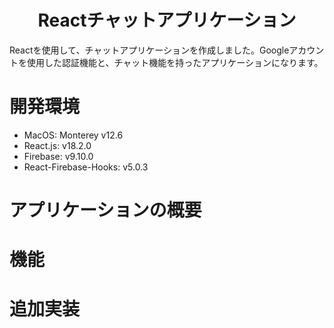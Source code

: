 <div align="center"><h1>Reactチャットアプリケーション</h1></div>

Reactを使用して、チャットアプリケーションを作成しました。Googleアカウントを使用した認証機能と、チャット機能を持ったアプリケーションになります。

# 開発環境
- MacOS: Monterey v12.6
- React.js: v18.2.0
- Firebase: v9.10.0
- React-Firebase-Hooks: v5.0.3

# アプリケーションの概要

# 機能

# 追加実装
